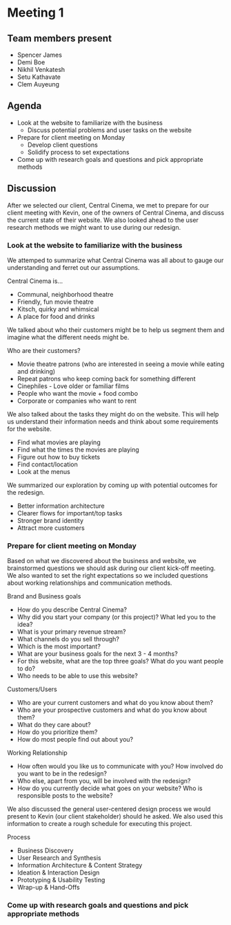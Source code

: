 # Meeting 1

## Team members present

* Spencer James
* Demi Boe
* Nikhil Venkatesh
* Setu Kathavate
* Clem Auyeung

## Agenda

* Look at the website to familiarize with the business 
  * Discuss potential problems and user tasks on the website
* Prepare for client meeting on Monday
  * Develop client questions
  * Solidify process to set expectations
* Come up with research goals and questions and pick appropriate methods

## Discussion

After we selected our client, Central Cinema, we met to prepare for our client meeting with Kevin, one of the owners of Central Cinema, and discuss the current state of their website. We also looked ahead to the user research methods we might want to use during our redesign.

### Look at the website to familiarize with the business 

We attemped to summarize what Central Cinema was all about to gauge our understanding and ferret out our assumptions.

Central Cinema is...
* Communal, neighborhood theatre
* Friendly, fun movie theatre 
* Kitsch, quirky and whimsical
* A place for food and drinks

We talked about who their customers might be to help us segment them and imagine what the different needs might be. 

Who are their customers?
* Movie theatre patrons (who are interested in seeing a movie while eating and drinking)
 * Repeat patrons who keep coming back for something different
 * Cinephiles - Love older or familiar films
 * People who want the movie + food combo
* Corporate or companies who want to rent

We also talked about the tasks they might do on the website. This will help us understand their information needs and think about some requirements for the website.

* Find what movies are playing
* Find what the times the movies are playing
* Figure out how to buy tickets
* Find contact/location
* Look at the menus

We summarized our exploration by coming up with potential outcomes for the redesign.

* Better information architecture
* Clearer flows for important/top tasks
* Stronger brand identity
* Attract more customers

### Prepare for client meeting on Monday

Based on what we discovered about the business and website, we brainstormed questions we should ask during our client kick-off meeting. We also wanted to set the right expectations so we included questions about working relationships and communication methods.

Brand and Business goals
* How do you describe Central Cinema?
* Why did you start your company (or this project)? What led you to the idea?
* What is your primary revenue stream?
* What channels do you sell through?
* Which is the most important?
* What are your business goals for the next 3 - 4 months?
* For this website, what are the top three goals? What do you want people to do?
* Who needs to be able to use this website?

Customers/Users
* Who are your current customers and what do you know about them?
* Who are your prospective customers and what do you know about them?
* What do they care about? 
* How do you prioritize them?
* How do most people find out about you?

Working Relationship
* How often would you like us to communicate with you? How involved do you want to be in the redesign?
* Who else, apart from you, will be involved with the redesign?
* How do you currently decide what goes on your website? Who is responsible posts to the website?

We also discussed the general user-centered design process we would present to Kevin (our client stakeholder) should he asked. We also used this information to create a rough schedule for executing this project.

Process
* Business Discovery
* User Research and Synthesis
* Information Architecture & Content Strategy
* Ideation & Interaction Design
* Prototyping & Usability Testing
* Wrap-up & Hand-Offs

### Come up with research goals and questions and pick appropriate methods










